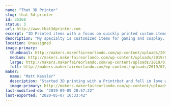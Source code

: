 ```yaml
---
name: "That 3D Printer"
slug: that-3d-printer
id: 35368
status: 3
url: http://www.that3dprinter.com
excerpt: "3D Printed items with a focus on quickly printed custom items and gaming"
description: "My specialty is customized items for gaming and cosplay.  I create things that make playing games easier and more fun and I love to share my knowledge and experience when I can.  I also create unique and silly cosplay items that really turn heads."
location: Unassigned
image-primary:
  thumbnail: http://makers.makerfaireorlando.com/wp-content/uploads/2019/07/20190518_092957-150x150.jpg
  medium: http://makers.makerfaireorlando.com/wp-content/uploads/2019/07/20190518_092957-300x225.jpg
  large: http://makers.makerfaireorlando.com/wp-content/uploads/2019/07/20190518_092957-1024x768.jpg
  full: http://makers.makerfaireorlando.com/wp-content/uploads/2019/07/20190518_092957.jpg
maker:
  name: "Matt Kessler"
  description: "Started 3D printing with a Printrbot and fell in love with the technology.  I draw on my engineering and 3D modeling background to produce custom items to print.  Gaming has always been a big influence; most of what I do is related to games.  "
  image-primary: http://makers.makerfaireorlando.com/wp-content/uploads/2018/08/cropped-t3dp_logotype.jpg
last-modified-db: "2019-09-09 20:57:22"
last-exported: "2020-05-07 10:33:42"
---
```

